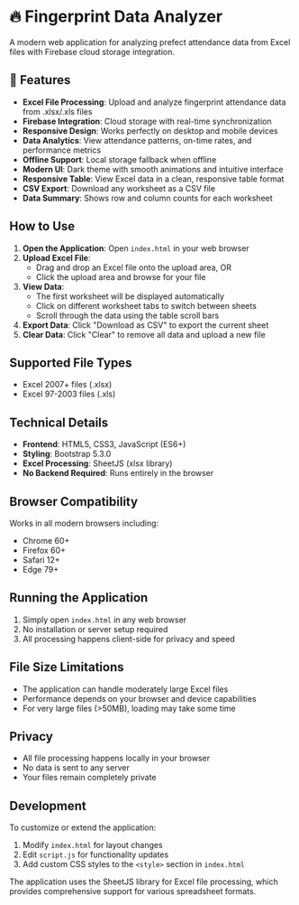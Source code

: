 # 🔥 Fingerprint Data Analyzer

A modern web application for analyzing prefect attendance data from Excel files with Firebase cloud storage integration.

## 🌟 Features

- **Excel File Processing**: Upload and analyze fingerprint attendance data from .xlsx/.xls files
- **Firebase Integration**: Cloud storage with real-time synchronization
- **Responsive Design**: Works perfectly on desktop and mobile devices
- **Data Analytics**: View attendance patterns, on-time rates, and performance metrics
- **Offline Support**: Local storage fallback when offline
- **Modern UI**: Dark theme with smooth animations and intuitive interface
- **Responsive Table**: View Excel data in a clean, responsive table format
- **CSV Export**: Download any worksheet as a CSV file
- **Data Summary**: Shows row and column counts for each worksheet

## How to Use

1. **Open the Application**: Open `index.html` in your web browser
2. **Upload Excel File**: 
   - Drag and drop an Excel file onto the upload area, OR
   - Click the upload area and browse for your file
3. **View Data**: 
   - The first worksheet will be displayed automatically
   - Click on different worksheet tabs to switch between sheets
   - Scroll through the data using the table scroll bars
4. **Export Data**: Click "Download as CSV" to export the current sheet
5. **Clear Data**: Click "Clear" to remove all data and upload a new file

## Supported File Types

- Excel 2007+ files (.xlsx)
- Excel 97-2003 files (.xls)

## Technical Details

- **Frontend**: HTML5, CSS3, JavaScript (ES6+)
- **Styling**: Bootstrap 5.3.0
- **Excel Processing**: SheetJS (xlsx library)
- **No Backend Required**: Runs entirely in the browser

## Browser Compatibility

Works in all modern browsers including:
- Chrome 60+
- Firefox 60+
- Safari 12+
- Edge 79+

## Running the Application

1. Simply open `index.html` in any web browser
2. No installation or server setup required
3. All processing happens client-side for privacy and speed

## File Size Limitations

- The application can handle moderately large Excel files
- Performance depends on your browser and device capabilities
- For very large files (>50MB), loading may take some time

## Privacy

- All file processing happens locally in your browser
- No data is sent to any server
- Your files remain completely private

## Development

To customize or extend the application:

1. Modify `index.html` for layout changes
2. Edit `script.js` for functionality updates
3. Add custom CSS styles to the `<style>` section in `index.html`

The application uses the SheetJS library for Excel file processing, which provides comprehensive support for various spreadsheet formats.
